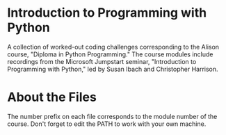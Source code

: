 # Introduction to Programming with Python
A collection of worked-out coding challenges corresponding to the Alison course, "Diploma in Python Programming." The course modules include recordings from the Microsoft Jumpstart seminar, "Introduction to Programming with Python," led by Susan Ibach and Christopher Harrison.

# About the Files
The number prefix on each file corresponds to the module number of the course.
Don't forget to edit the PATH to work with your own machine.
